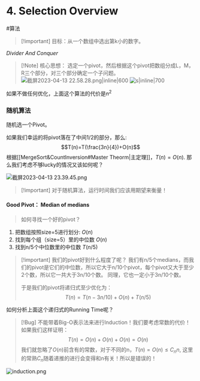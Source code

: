 
# 4. Selection Overview
#算法 

 > [!important] 目标：从一个数组中选出第k小的数字。
 
 *Divider And Conquer*
 > [!Note] 核心思想：
 > 选定一个pivot，然后根据这个pivot把数组分成L，M，R三个部分，对三个部分确定一个子问题。
 > ![截屏2023-04-13 22.58.28.png|inline|600](https://obsidian-1317758465.cos.ap-shanghai.myqcloud.com/images/%E6%88%AA%E5%B1%8F2023-04-13%2022.58.28.png) ![s|inline|700](https://obsidian-1317758465.cos.ap-shanghai.myqcloud.com/images/%E6%88%AA%E5%B1%8F2023-04-13%2023.00.41.png)
 
 如果不做任何优化，上面这个算法的代价是$n^2$
 ### 随机算法
 随机选一个Pivot。
 
如果我们幸运的将pivot落在了中间1/2的部分，那么:
$$T(n)=T(\frac{3n}{4})+O(n)$$
根据[[MergeSort&CountInversion#Master Theorm|主定理]]，$T(n)=O(n)$. 
那么我们考虑不够lucky的情况又该如何呢？

![截屏2023-04-13 23.39.45.png](https://obsidian-1317758465.cos.ap-shanghai.myqcloud.com/images/%E6%88%AA%E5%B1%8F2023-04-13%2023.39.45.png)

>[!important] 对于随机算法，运行时间我们应该用期望来衡量！

#### Good Pivot： Median of medians
> 如何寻找一个好的pivot？
1. 把数组按照size=5进行划分: $O(n)$
2. 找到每个组（size=5）里的中位数 $O(n)$
3. 找到n/5个中位数里的中位数 $T(n/5)$

>[!important] 我们的pivot好到什么程度了呢？
>我们有n/5个medians，而我们的pivot是它们的中位数，所以它大于n/10个pivot，每个pivot又大于至少2个数，所以它一共大于3n/10个数。
>同理，它也一定小于3n/10个数。
>
>于是我们的pivot将递归式至少优化为：
>$$T(n)=T(n-3n/10)+O(n)+T(n/5)$$

如何分析上面这个递归式的Running Time呢？
>[!Bug] 不能带着Big-O表示法来进行Induction！我们要考虑常数的代价！
>如果我们这样证明：$$T(n)=O(n)+O(n)+O(n)=O(n)$$我们就忽略了$O(n)$前含有的常数，对于不同的n，$T(n)=O(n)\le C_n n$, 这里的常熟$C_n$随着递推的进行会变得和n有关！所以是错误的！

![induction.png](https://obsidian-1317758465.cos.ap-shanghai.myqcloud.com/images/induction.png)
